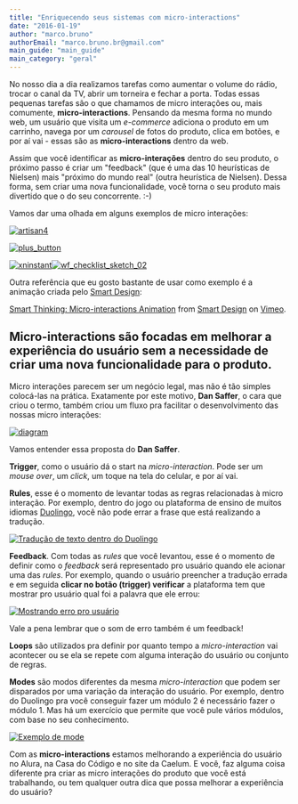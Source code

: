 ```yaml
---
title: "Enriquecendo seus sistemas com micro-interactions"
date: "2016-01-19"
author: "marco.bruno"
authorEmail: "marco.bruno.br@gmail.com"
main_guide: "main_guide"
main_category: "geral"
---
```


No nosso dia a dia realizamos tarefas como aumentar o volume do rádio, trocar o canal da TV, abrir um torneira e fechar a porta. Todas essas pequenas tarefas são o que chamamos de micro interações ou, mais comumente, **micro-interactions**. Pensando da mesma forma no mundo web, um usuário que visita um _e-commerce_ adiciona o produto em um carrinho, navega por um _carousel_ de fotos do produto, clica em botões, e por aí vai - essas são as **micro-interactions** dentro da web.

Assim que você identificar as **micro-interações** dentro do seu produto, o próximo passo é criar um "feedback" (que é uma das 10 heurísticas de Nielsen) mais "próximo do mundo real" (outra heurística de Nielsen). Dessa forma, sem criar uma nova funcionalidade, você torna o seu produto mais divertido que o do seu concorrente. :-)

Vamos dar uma olhada em alguns exemplos de micro interações:

[![artisan4](https://blog.caelum.com.br/wp-content/uploads/2015/09/artisan4.gif)](https://blog.caelum.com.br/wp-content/uploads/2015/09/artisan4.gif)

[![plus_button](https://blog.caelum.com.br/wp-content/uploads/2015/10/plus_button.gif)](https://blog.caelum.com.br/wp-content/uploads/2015/10/plus_button.gif)

[![xninstant](https://blog.caelum.com.br/wp-content/uploads/2015/10/xninstant.gif)](https://blog.caelum.com.br/wp-content/uploads/2015/10/xninstant.gif)[![wf_checklist_sketch_02](https://blog.caelum.com.br/wp-content/uploads/2015/10/wf_checklist_sketch_02.gif)](https://blog.caelum.com.br/wp-content/uploads/2015/10/wf_checklist_sketch_02.gif)

Outra referência que eu gosto bastante de usar como exemplo é a animação criada pelo [Smart Design](http://smartdesignworldwide.com "Smart Design"):

[Smart Thinking: Micro-interactions Animation](https://vimeo.com/91559869) from [Smart Design](https://vimeo.com/smartdesign) on [Vimeo](https://vimeo.com).

## Micro-interactions são focadas em melhorar a experiência do usuário sem a necessidade de criar uma nova funcionalidade para o produto.

Micro interações parecem ser um negócio legal, mas não é tão simples colocá-las na prática. Exatamente por este motivo, **Dan Saffer**, o cara que criou o termo, também criou um fluxo pra facilitar o desenvolvimento das nossas micro interações:

[![diagram](https://blog.caelum.com.br/wp-content/uploads/2015/09/diagram.png)](https://blog.caelum.com.br/wp-content/uploads/2015/09/diagram.png)

Vamos entender essa proposta do **Dan Saffer**.

**Trigger**, como o usuário dá o start na _micro-interaction_. Pode ser um _mouse over_, um _click_, um toque na tela do celular, e por aí vai.

**Rules**, esse é o momento de levantar todas as regras relacionadas à micro interação. Por exemplo, dentro do jogo ou plataforma de ensino de muitos idiomas [Duolingo](https://www.duolingo.com/ "Jogo ou plataforma de ensino pra muitos idiomas"), você não pode errar a frase que está realizando a tradução.

[![Tradução de texto dentro do Duolingo](https://blog.caelum.com.br/wp-content/uploads/2016/01/Screen-Shot-2016-01-04-at-6.37.25-PM.png)](https://blog.caelum.com.br/wp-content/uploads/2016/01/Screen-Shot-2016-01-04-at-6.37.25-PM.png)

**Feedback**. Com todas as _rules_ que você levantou, esse é o momento de definir como o _feedback_ será representado pro usuário quando ele acionar uma das _rules_. Por exemplo, quando o usuário preencher a tradução errada e em seguida **clicar no botão (trigger) verificar** a plataforma tem que mostrar pro usuário qual foi a palavra que ele errou:

[![Mostrando erro pro usuário](https://blog.caelum.com.br/wp-content/uploads/2016/01/Screen-Shot-2016-01-04-at-6.33.49-PM-1024x570.png)](https://blog.caelum.com.br/wp-content/uploads/2016/01/Screen-Shot-2016-01-04-at-6.33.49-PM.png)

Vale a pena lembrar que o som de erro também é um feedback!

**Loops** são utilizados pra definir por quanto tempo a _micro-interaction_ vai acontecer ou se ela se repete com alguma interação do usuário ou conjunto de regras.

**Modes** são modos diferentes da mesma _micro-interaction_ que podem ser disparados por uma variação da interação do usuário. Por exemplo, dentro do Duolingo pra você conseguir fazer um módulo 2 é necessário fazer o módulo 1. Mas há um exercício que permite que você pule vários módulos, com base no seu conhecimento.

[![Exemplo de mode](https://blog.caelum.com.br/wp-content/uploads/2016/01/Screen-Shot-2016-01-04-at-7.48.23-PM.png)](https://blog.caelum.com.br/wp-content/uploads/2016/01/Screen-Shot-2016-01-04-at-7.48.23-PM.png)

Com as **micro-interactions** estamos melhorando a experiência do usuário no Alura, na Casa do Código e no site da Caelum. E você, faz alguma coisa diferente pra criar as micro interações do produto que você está trabalhando, ou tem qualquer outra dica que possa melhorar a experiência do usuário?

